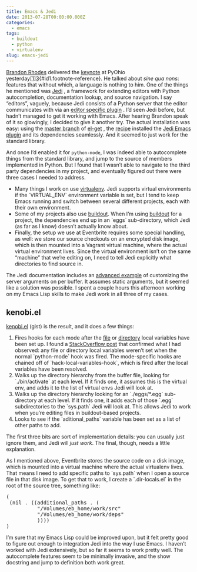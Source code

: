 ```yaml
---
title: Emacs & Jedi
date: 2013-07-28T00:00:00.000Z
categories:
  - emacs
tags:
  - buildout
  - python
  - virtualenv
slug: emacs-jedi
---
```

[Brandon Rhodes][1]  delivered the [keynote][2]  at PyOhio yesterday[[1]][3]{#id1.footnote-reference}. He talked about _sine qua nons_: features that without which, a language is nothing to him. One of the things he mentioned was [Jedi][4] , a framework for extending editors with Python autocompletion, documentation lookup, and source navigation. I say &#8220;editors&#8221;, vaguely, because Jedi consists of a Python server that the editor communicates with via an [editor specific plugin][5] . I&#8217;d seen Jedi before, but hadn&#8217;t managed to get it working with Emacs. After hearing Brandon speak of it so glowingly, I decided to give it another try. The actual installation was easy: using the [master branch][6]  of [el-get][7] , the [recipe][8]  installed the [Jedi Emacs plugin][9]  and its dependencies seamlessly. And it seemed to just work for the standard library.

And once I&#8217;d enabled it for `python-mode`, I was indeed able to autocomplete things from the standard library, and jump to the source of members implemented in Python. But I found that I wasn&#8217;t able to navigate to the third party dependencies in my project, and eventually figured out there were three cases I needed to address.

<ul class="simple">
  <li>
    Many things I work on use <a class="reference external" href="http://www.virtualenv.org/en/latest/">virtualenv</a>. Jedi supports virtual environments if the `VIRTUAL_ENV` environment variable is set, but I tend to keep Emacs running and switch between several different projects, each with their own environment.
  </li>
  <li>
    Some of my projects also use <a class="reference external" href="http://www.buildout.org/en/latest/">buildout</a>. When I&#8217;m using <a class="reference external" href="http://www.buildout.org/en/latest/">buildout</a> for a project, the dependencies end up in an `eggs` sub-directory, which Jedi (as far as I know) doesn&#8217;t actually know about.
  </li>
  <li>
    Finally, the setup we use at Eventbrite requires some special handling, as well: we store our source checkouts on an encrypted disk image, which is then mounted into a Vagrant virtual machine, where the actual virtual environment lives. Since the virtual environment isn&#8217;t on the same &#8220;machine&#8221; that we&#8217;re editing on, I need to tell Jedi explicitly what directories to find source in.
  </li>
</ul>

The Jedi documentation includes an [advanced example][10]  of customizing the server arguments on per buffer. It assumes static arguments, but it seemed like a solution was possible. I spent a couple hours this afternoon working on my Emacs Lisp skills to make Jedi work in all three of my cases.

<div class="section" id="kenobi-el">
  <h2>
    kenobi.el
  </h2>

  <p>
    <a class="reference external" href="https://gist.github.com/nyergler/6100112">kenobi.el</a> (gist) is the result, and it does a few things:
  </p>

  <ol class="arabic simple">
    <li>
      Fires hooks for each mode after the <a class="reference external" href="https://www.gnu.org/software/emacs/manual/html_node/emacs/File-Variables.html">file</a> or <a class="reference external" href="https://www.gnu.org/software/emacs/manual/html_node/emacs/Directory-Variables.html">directory</a> local variables have been set up. I found a <a class="reference external" href="http://stackoverflow.com/questions/5147060/how-can-i-access-directory-local-variables-in-my-major-mode-hooks">StackOverflow post</a> that confirmed what I had observed: any file or directory local variables weren&#8217;t set when the normal `python-mode` hook was fired. The mode-specific hooks are chained off of `hack-local-variables-hook`, which is fired after the local variables have been resolved.
    </li>
    <li>
      Walks up the directory hierarchy from the buffer file, looking for `./bin/activate` at each level. If it finds one, it assumes this is the virtual env, and adds it to the list of virtual envs Jedi will look at.
    </li>
    <li>
      Walks up the directory hierarchy looking for an `./eggs/*.egg` sub-directory at each level. If it finds one, it adds each of those `.egg` subdirectories to the `sys.path` Jedi will look at. This allows Jedi to work when you&#8217;re editing files in buildout-based projects.
    </li>
    <li>
      Looks to see if the `aditional_paths` variable has been set as a list of other paths to add.
    </li>
  </ol>

  <p>
    The first three bits are sort of implementation details: you can usually just ignore them, and Jedi will <em>just work</em>. The final, though, needs a little explanation.
  </p>

  <p>
    As I mentioned above, Eventbrite stores the source code on a disk image, which is mounted into a virtual machine where the actual virtualenv lives. That means I need to add specific paths to `sys.path` when I open a source file in that disk image. To get that to work, I create a `.dir-locals.el` in the root of the source tree, something like:
  </p>

  <pre class="literal-block">
(
 (nil . ((additional_paths . (
          "/Volumes/eb_home/work/src"
          "/Volumes/eb_home/work/deps"
          ))))
)
</pre>

  <p>
    I&#8217;m sure that my Emacs Lisp could be improved upon, but it felt pretty good to figure out enough to integration Jedi into the way I use Emacs. I haven&#8217;t worked with Jedi extensively, but so far it seems to work pretty well. The autocomplete features seem to be minimally invasive, and the show docstring and jump to definition both work great.
  </p>


</div>

 [1]: http://rhodesmill.org/brandon/
 [2]: http://pyvideo.org/video/2258/keynote-4
 [3]: #id2
 [4]: http://jedi.jedidjah.ch/en/latest/
 [5]: http://jedi.jedidjah.ch/en/latest/#editor-plugins
 [6]: https://github.com/dimitri/el-get#master-branch
 [7]: https://github.com/dimitri/el-get
 [8]: https://github.com/dimitri/el-get/blob/master/recipes/jedi.rcp
 [9]: http://tkf.github.io/emacs-jedi/latest/
 [10]: http://tkf.github.io/emacs-jedi/latest/#jedi:server-args
